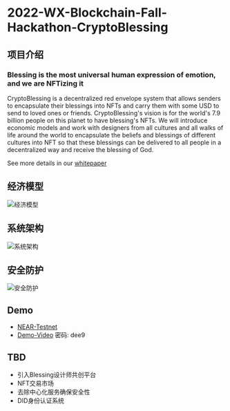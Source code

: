 # 2022-WX-Blockchain-Fall-Hackathon-CryptoBlessing

## 项目介绍

### Blessing is the most universal human expression of emotion, and we are NFTizing it

CryptoBlessing is a decentralized red envelope system that allows senders to encapsulate their blessings into NFTs and carry them with some USD to send to loved ones or friends. CryptoBlessing's vision is for the world's 7.9 billion people on this planet to have blessing's NFTs. We will introduce economic models and work with designers from all cultures and all walks of life around the world to encapsulate the beliefs and blessings of different cultures into NFT so that these blessings can be delivered to all people in a decentralized way and receive the blessing of God.

See more details in our [whitepaper](https://whitepaper.cryptoblessing.app/)

## 经济模型

![经济模型](https://ewr1.vultrobjects.com/crypto-blessing/hackthon/wx2022/economics.jpg)

## 系统架构

![系统架构](https://ewr1.vultrobjects.com/crypto-blessing/hackthon/wx2022/infrustructrue.jpg)

## 安全防护

![安全防护](https://ewr1.vultrobjects.com/crypto-blessing/hackthon/wx2022/Security.jpg)

## Demo

* [NEAR-Testnet](https://near-test.cryptoblessing.app/)
* [Demo-Video](https://pan.baidu.com/s/1oqXLA5nxYWfsz5ciPFpLyA) 密码: dee9

## TBD

* 引入Blessing设计师共创平台
* NFT交易市场
* 去除中心化服务确保安全性
* DID身份认证系统
